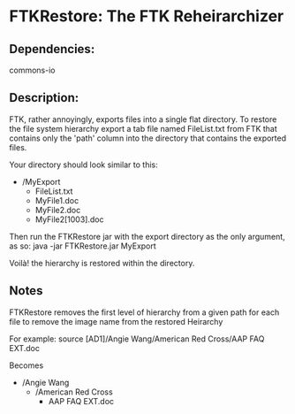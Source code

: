 FTKRestore: The FTK Reheirarchizer
==================================
Dependencies: 
-------------
commons-io

Description: 
------------
FTK, rather annoyingly, exports files into a single flat directory. To restore the file system hierarchy export a tab file named FileList.txt from FTK that contains only the 'path' column into the directory that contains the exported files. 

Your directory should look similar to this:

* /MyExport
    * FileList.txt
    * MyFile1.doc
    * MyFile2.doc
    * MyFile2[1003].doc

Then run the FTKRestore jar with the export directory as the only argument, as so: java -jar FTKRestore.jar MyExport

Voilà! the hierarchy is restored within the directory. 

Notes
-----

FTKRestore removes the first level of hierarchy from a given path for each file to remove the image name from the restored Heirarchy

For example: source [AD1]/Angie Wang/American Red Cross/AAP FAQ EXT.doc

Becomes
* /Angie Wang
    * /American Red Cross
        * AAP FAQ EXT.doc






